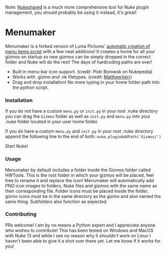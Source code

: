 Note: [Nukeshared](https://maxvanleeuwen.com/project/nukeshared/) is a much more comprehensive tool for Nuke plugin management, you should probably be using it instead, it's great!

# Menumaker
Menumaker is a forked version of Luma Pictures' [automatic creation of menu items script](http://www.nukepedia.com/python/ui/auto-creation-of-menu-items-for-gizmos-menupy) with a few neat additions!  It creates a home for all your gizmos on startup so new gizmos can be simply dropped in the correct folder and Nuke will do the rest!  The days of hardcoding paths are over!

- Built in menu-bar icon support. (credit: Piotr Borowsk on Nukepedia)
- Works with .gizmo _and_ .nk filetypes. (credit: [MatthewVerr](https://github.com/MatthewVerr))
- Drag and drop installation!  No more typing in your home folder path into the python script.

### Installation

If you do not have a custom `menu.py` or `init.py` in your root .nuke directory you can drag the `Gizmos` folder as well as `init.py` and `menu.py` into your .nuke folder located in your user home folder.

If you do have a custom `menu.py` and `init.py` in your root .nuke directory append the following line to the end of both: `nuke.pluginAddPath('Gizmos/')`

Start Nuke!

### Usage

Menumaker by default includes a folder inside the Gizmos folder called HWTools.  This is the root folder in which your gizmos will be placed, feel free to rename it and replace the icon!  Menumaker will automatically add PNG icon images to folders, Nuke files and gizmos with the same name as their corresponding file.  Folder icons must be placed inside the folder, gizmo icons must be in the same directory as the gizmo and also named the same thing.  Subfolders also function as expected.

### Contributing

PRs welcome!  I am by no means a Python expert and I appreciate anyone who wishes to contribute!  This has been tested on Windows and MacOS with Nuke 13 and while I see no reason why it shouldn't work on Linux I haven't been able to give it a shot over there yet.  Let me know if it works for you!
